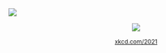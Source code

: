 <img src="https://image.cnbcfm.com/api/v1/image/104461066-CROWDSTRIKE.jpg?v=1494438332&w=1200&h=500">
<p align=center><img src="https://imgs.xkcd.com/comics/software_development.png"></P>
<p align=center><small><a href="https://xkcd.com/2021/">xkcd.com/2021</a></small></p>
